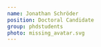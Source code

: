 ```yaml
---
name: Jonathan Schröder
position: Doctoral Candidate
group: phdstudents
photo: missing_avatar.svg
---
```


